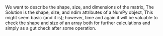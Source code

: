We	want	to	describe	the	shape,	size,	and	dimensions	of	the	matrix, The	Solution is the	shape,	size,	and	ndim	attributes	of	a	NumPy	object, This	might	seem	basic	(and	it	is);	however,	time	and	again	it	will	be	valuable	to	check	the	shape	and
size	of	an	array	both	for	further	calculations	and	simply	as	a	gut	check	after	some	operation.
